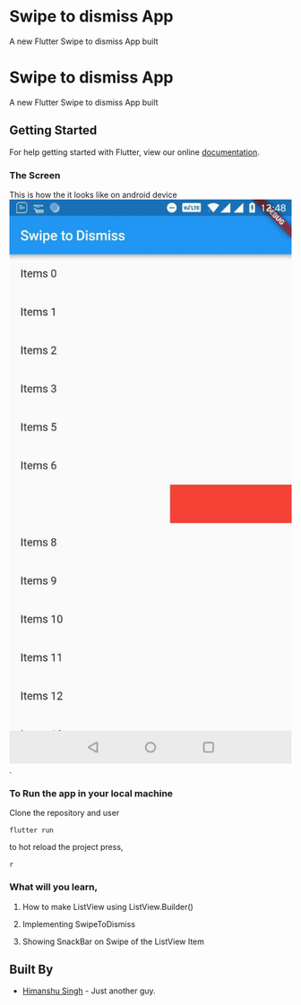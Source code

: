 # Swipe to dismiss App

A new Flutter Swipe to dismiss App built 

# Swipe to dismiss App

A new Flutter Swipe to dismiss App built 

## Getting Started

For help getting started with Flutter, view our online
[documentation](https://flutter.io/).

### The Screen

This is how the it looks like on android device
<br/>
<img src="https://github.com/hi-manshu/FlutterSwipeToDismiss/blob/master/assets/swipetodismiss.jpg">.

### To Run the app in your local machine

Clone the repository and user
```
flutter run
```
to hot reload the project press,
```
r
```

### What will you learn,

1. How to make ListView using ListView.Builder()

1. Implementing SwipeToDismiss

1. Showing SnackBar on Swipe of the ListView Item
## Built By

* [Himanshu Singh](http://www.github.com/hi-manshu) - Just another guy.

